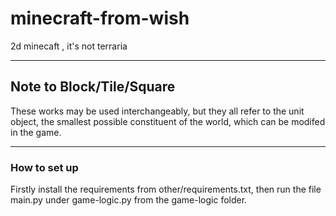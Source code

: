 # minecraft-from-wish

2d minecaft , it's not terraria

---
## Note to Block/Tile/Square

These works may be used interchangeably, but they all refer to the unit object, the smallest possible constituent of the world, which can be modifed in the game.

---
### How to set up

Firstly install the requirements from other/requirements.txt, then run the file main.py under game-logic.py from the game-logic folder.